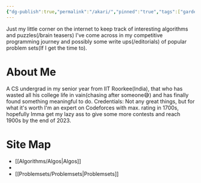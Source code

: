 ```yaml
---
{"dg-publish":true,"permalink":"/akari/","pinned":"true","tags":["gardenEntry"],"created":"2023-10-25T19:24:36.303+05:30","updated":"2023-10-26T13:56:20.978+05:30"}
---
```


Just my little corner on the internet to keep track of interesting algorithms and puzzles(/brain teasers) I've come across in my competitive programming journey and possibly some write ups(/editorials) of popular problem sets(If I get the time to).

# About Me
A CS undergrad in my senior year from IIT Roorkee(India), that who has wasted all his college life in vain(chasing after someone😅) and has finally found something meaningful to do.
Credentials: Not any great things, but for what it's worth I'm an expert on Codeforces with max. rating in 1700s, hopefully Imma get my lazy ass to give some more contests and reach 1900s by the end of 2023.


# Site Map
* [[Algorithms/Algos\|Algos]]
* 
* [[Problemsets/Problemsets\|Problemsets]]

